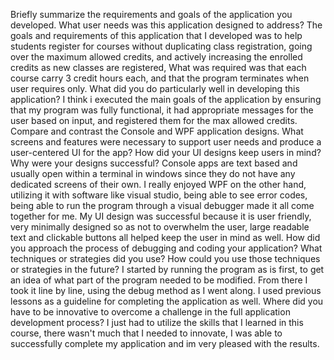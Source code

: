 Briefly summarize the requirements and goals of the application you developed. What user needs was this application designed to address?  The goals and requirements of this application that I developed was to help students register for courses without duplicating class registration, going over the maximum allowed credits, and actively increasing the enrolled credits as new classes are registered, What was required was that each course carry 3 credit hours each, and that the program terminates when user requires only.
What did you do particularly well in developing this application? I think i executed the main goals of the application by ensuring that my program was fully functional, it had appropriate messages for the user based on input, and registered them for the max allowed credits.
Compare and contrast the Console and WPF application designs. What screens and features were necessary to support user needs and produce a user-centered UI for the app? How did your UI designs keep users in mind? Why were your designs successful? Console apps are text based and usually open within a terminal in windows since they do not have any dedicated screens of their own. I really enjoyed WPF on the other hand, utilizing it with software like visual studio, being able to see error codes, being able to run the program through a visual debugger made it all come together for me. My UI design was successful because it is user friendly, very minimally designed so as not to overwhelm the user, large readable text and clickable buttons all helped keep the user in mind as well.
How did you approach the process of debugging and coding your application? What techniques or strategies did you use? How could you use those techniques or strategies in the future? I started by running the program as is first, to get an idea of what part of the program needed to be modified. From there I took it line by line, using the debug method as I went along. I used previous lessons as a guideline for completing the application as well. 
Where did you have to be innovative to overcome a challenge in the full application development process? I just had to utilize the skills that I learned in this course, there wasn't much that I needed to innovate, I was able to successfully complete my application and im very pleased with the results.
